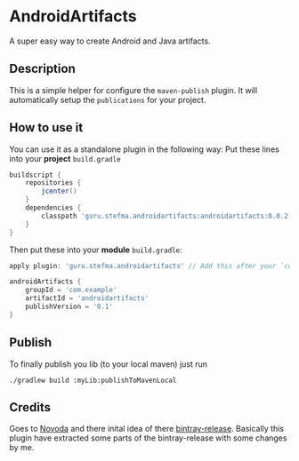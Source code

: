 # AndroidArtifacts

A super easy way to create Android and Java artifacts.

## Description
This is a simple helper for configure the `maven-publish` plugin. It will automatically setup the `publications` for your project.

## How to use it
You can use it as a standalone plugin in the following way:
Put these lines into your **project** `build.gradle`
```groovy
buildscript {
    repositories {
        jcenter()
    }
    dependencies {
        classpath 'guru.stefma.androidartifacts:androidartifacts:0.0.2'
    }
}
```

Then put these into your **module** `build.gradle`:
```groovy
apply plugin: 'guru.stefma.androidartifacts' // Add this after your `com.android.library` or `java` plugin!

androidArtifacts {
    groupId = 'com.example'
    artifactId = 'androidartifacts'
    publishVersion = '0.1'
}
```

## Publish
To finally publish you lib (to your local maven) just run
```
./gradlew build :myLib:publishToMavenLocal
```

## Credits

Goes to [Novoda](https://github.com/novoda/) and there inital idea of there [bintray-release](https://github.com/novoda/bintray-release).
Basically this plugin have extracted some parts of the bintray-release with some changes by me. 

